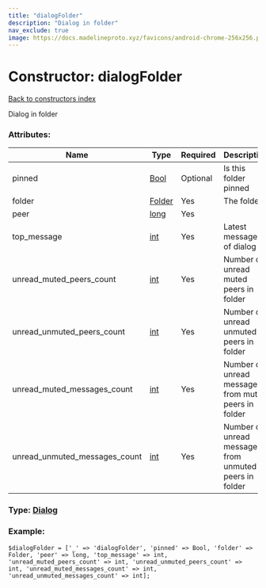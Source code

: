 ```yaml
---
title: "dialogFolder"
description: "Dialog in folder"
nav_exclude: true
image: https://docs.madelineproto.xyz/favicons/android-chrome-256x256.png
---
```

# Constructor: dialogFolder  
[Back to constructors index](/API_docs/constructors/index.html)



Dialog in folder

### Attributes:

| Name     |    Type       | Required | Description |
|----------|---------------|----------|-------------|
|pinned|[Bool](/API_docs/types/Bool.html) | Optional|Is this folder pinned|
|folder|[Folder](/API_docs/types/Folder.html) | Yes|The folder|
|peer|[long](/API_docs/types/long.html) | Yes|
|top\_message|[int](/API_docs/types/int.html) | Yes|Latest message ID of dialog|
|unread\_muted\_peers\_count|[int](/API_docs/types/int.html) | Yes|Number of unread muted peers in folder|
|unread\_unmuted\_peers\_count|[int](/API_docs/types/int.html) | Yes|Number of unread unmuted peers in folder|
|unread\_muted\_messages\_count|[int](/API_docs/types/int.html) | Yes|Number of unread messages from muted peers in folder|
|unread\_unmuted\_messages\_count|[int](/API_docs/types/int.html) | Yes|Number of unread messages from unmuted peers in folder|



### Type: [Dialog](/API_docs/types/Dialog.html)


### Example:

```
$dialogFolder = ['_' => 'dialogFolder', 'pinned' => Bool, 'folder' => Folder, 'peer' => long, 'top_message' => int, 'unread_muted_peers_count' => int, 'unread_unmuted_peers_count' => int, 'unread_muted_messages_count' => int, 'unread_unmuted_messages_count' => int];
```  
